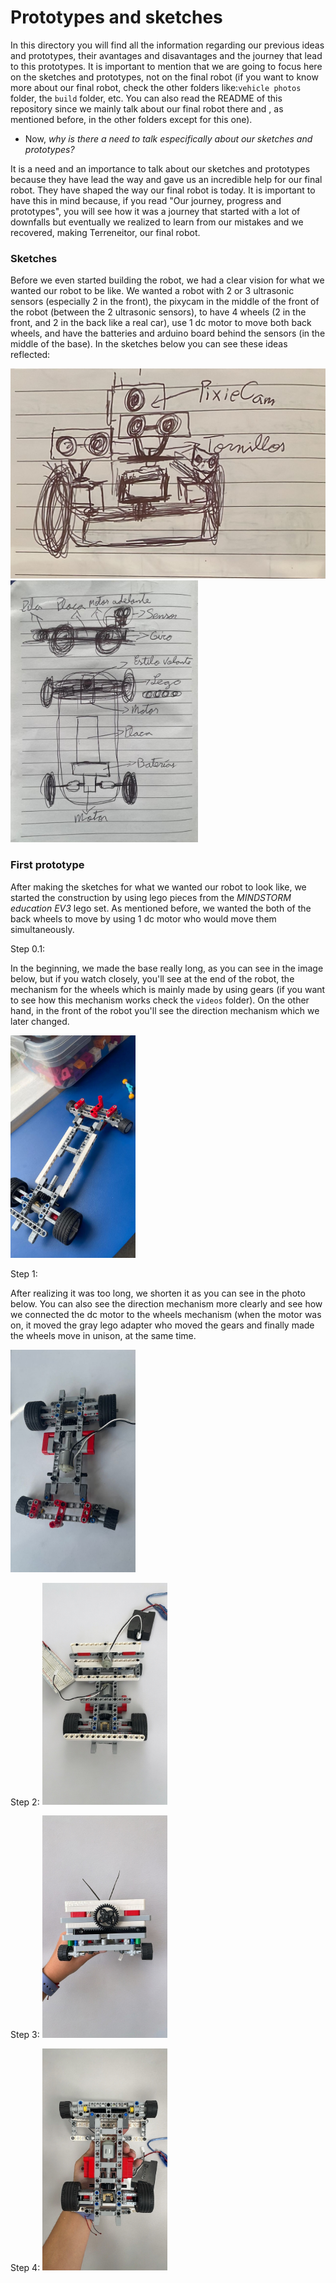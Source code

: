  # Prototypes and sketches 

In this directory you will find all the information regarding our previous ideas and prototypes, their avantages and disavantages and the journey that lead to this prototypes. It is important to mention that we are going to focus here on the sketches and prototypes, not on the final robot (if you want to know more about our final robot, check the other folders like:`vehicle photos` folder, the `build` folder, etc. You can also read the README of this repository since we mainly talk about our final robot there and , as mentioned before, in the other folders except for this one).

- Now, _why is there a need to talk especifically about our sketches and prototypes?_

It is a need and an importance to talk about our sketches and prototypes because they have lead the way and gave us an incredible help for our final robot. They have shaped the way our final robot is today. It is important to have this in mind because, if you read "Our journey, progress and prototypes", you will see how it was a journey that started with a lot of downfalls but eventually we realized to learn from our mistakes and we recovered, making Terreneitor, our final robot.

### Sketches

Before we even started building the robot, we had a clear vision for what we wanted our robot to be like. We wanted a robot with 2 or 3 ultrasonic sensors (especially 2 in the front), the pixycam in the middle of the front of the robot (between the 2 ultrasonic sensors), to have 4 wheels (2 in the front, and 2 in the back like a real car), use 1 dc motor to move both back wheels, and have the batteries and arduino board behind the sensors (in the middle of the base). In the sketches below you can see these ideas reflected:

<img src="First sketches 1.jpeg" width="600">     <img src="First sketches 2.jpeg" width="300">

### First prototype

After making the sketches for what we wanted our robot to look like, we started the construction by using lego pieces from the _MINDSTORM education EV3_ lego set. As mentioned before, we wanted the both of the back wheels to move by using 1 dc motor who would move them simultaneously. 

Step 0.1: 

In the beginning, we made the base really long, as you can see in the image below, but if you watch closely, you'll see at the end of the robot, the mechanism for the wheels which is mainly made by using gears (if you want to see how this mechanism works check the `videos` folder). On the other hand, in the front of the robot you'll see the direction mechanism which we later changed.

<img src="First prototype step 0.1.jpeg" width="200">

Step 1:

After realizing it was too long, we shorten it as you can see in the photo below. You can also see the direction mechanism more clearly and see how we connected the dc motor to the wheels mechanism (when the motor was on, it moved the gray lego adapter who moved the gears and finally made the wheels move in unison, at the same time.

<img src="First prototype step 1 (cenital view).jpeg" width="200">

Step 2:
<img src="First prototype step 2 (cenital view).jpeg" width="200">

Step 3:
<img src="First prototype step 3 (front view).jpeg" width="200">

Step 4:
<img src="First prototype step 4 (worm’s-eye view).jpeg" width="200">






